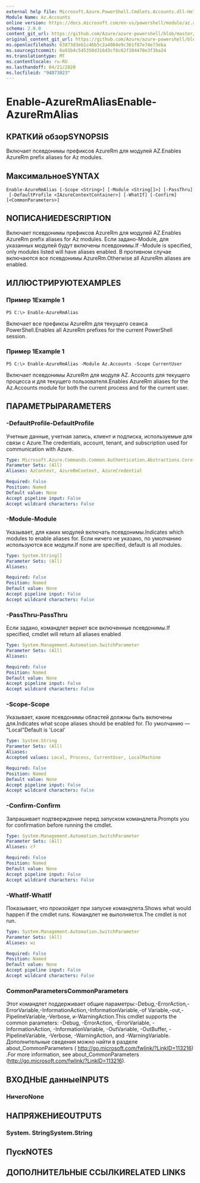 ```yaml
---
external help file: Microsoft.Azure.PowerShell.Cmdlets.Accounts.dll-Help.xml
Module Name: Az.Accounts
online version: https://docs.microsoft.com/en-us/powershell/module/az.accounts/enable-azurermalias
schema: 2.0.0
content_git_url: https://github.com/Azure/azure-powershell/blob/master/src/Accounts/Accounts/help/Enable-AzureRmAlias.md
original_content_git_url: https://github.com/Azure/azure-powershell/blob/master/src/Accounts/Accounts/help/Enable-AzureRmAlias.md
ms.openlocfilehash: 63873d3eb1c46b5c2a4004e9c361f87e74e73eba
ms.sourcegitcommit: 6a91b4c545350d316d3cf8c62f384478e3f3ba24
ms.translationtype: MT
ms.contentlocale: ru-RU
ms.lasthandoff: 04/21/2020
ms.locfileid: "94073023"
---
```

# <span data-ttu-id="54bf9-101">Enable-AzureRmAlias</span><span class="sxs-lookup"><span data-stu-id="54bf9-101">Enable-AzureRmAlias</span></span>

## <span data-ttu-id="54bf9-102">КРАТКИй обзор</span><span class="sxs-lookup"><span data-stu-id="54bf9-102">SYNOPSIS</span></span>
<span data-ttu-id="54bf9-103">Включает псевдонимы префиксов AzureRm для модулей AZ.</span><span class="sxs-lookup"><span data-stu-id="54bf9-103">Enables AzureRm prefix aliases for Az modules.</span></span>

## <span data-ttu-id="54bf9-104">Максимальное</span><span class="sxs-lookup"><span data-stu-id="54bf9-104">SYNTAX</span></span>

```
Enable-AzureRmAlias [-Scope <String>] [-Module <String[]>] [-PassThru]
 [-DefaultProfile <IAzureContextContainer>] [-WhatIf] [-Confirm] [<CommonParameters>]
```

## <span data-ttu-id="54bf9-105">NОПИСАНИЕ</span><span class="sxs-lookup"><span data-stu-id="54bf9-105">DESCRIPTION</span></span>
<span data-ttu-id="54bf9-106">Включает псевдонимы префиксов AzureRm для модулей AZ.</span><span class="sxs-lookup"><span data-stu-id="54bf9-106">Enables AzureRm prefix aliases for Az modules.</span></span> <span data-ttu-id="54bf9-107">Если задано-Module, для указанных модулей будут включены псевдонимы.</span><span class="sxs-lookup"><span data-stu-id="54bf9-107">If -Module is specified, only modules listed will have aliases enabled.</span></span> <span data-ttu-id="54bf9-108">В противном случае включаются все псевдонимы AzureRm.</span><span class="sxs-lookup"><span data-stu-id="54bf9-108">Otherwise all AzureRm aliases are enabled.</span></span>

## <span data-ttu-id="54bf9-109">ИЛЛЮСТРИРУЮТ</span><span class="sxs-lookup"><span data-stu-id="54bf9-109">EXAMPLES</span></span>

### <span data-ttu-id="54bf9-110">Пример 1</span><span class="sxs-lookup"><span data-stu-id="54bf9-110">Example 1</span></span>
```
PS C:\> Enable-AzureRmAlias
```

<span data-ttu-id="54bf9-111">Включает все префиксы AzureRm для текущего сеанса PowerShell.</span><span class="sxs-lookup"><span data-stu-id="54bf9-111">Enables all AzureRm prefixes for the current PowerShell session.</span></span>

### <span data-ttu-id="54bf9-112">Пример 1</span><span class="sxs-lookup"><span data-stu-id="54bf9-112">Example 1</span></span>
```
PS C:\> Enable-AzureRmAlias -Module Az.Accounts -Scope CurrentUser
```

<span data-ttu-id="54bf9-113">Включает псевдонимы AzureRm для модуля AZ. Accounts для текущего процесса и для текущего пользователя.</span><span class="sxs-lookup"><span data-stu-id="54bf9-113">Enables AzureRm aliases for the Az.Accounts module for both the current process and for the current user.</span></span>

## <span data-ttu-id="54bf9-114">ПАРАМЕТРЫ</span><span class="sxs-lookup"><span data-stu-id="54bf9-114">PARAMETERS</span></span>

### <span data-ttu-id="54bf9-115">-DefaultProfile</span><span class="sxs-lookup"><span data-stu-id="54bf9-115">-DefaultProfile</span></span>
<span data-ttu-id="54bf9-116">Учетные данные, учетная запись, клиент и подписка, используемые для связи с Azure.</span><span class="sxs-lookup"><span data-stu-id="54bf9-116">The credentials, account, tenant, and subscription used for communication with Azure.</span></span>

```yaml
Type: Microsoft.Azure.Commands.Common.Authentication.Abstractions.Core.IAzureContextContainer
Parameter Sets: (All)
Aliases: AzContext, AzureRmContext, AzureCredential

Required: False
Position: Named
Default value: None
Accept pipeline input: False
Accept wildcard characters: False
```

### <span data-ttu-id="54bf9-117">-Module</span><span class="sxs-lookup"><span data-stu-id="54bf9-117">-Module</span></span>
<span data-ttu-id="54bf9-118">Указывает, для каких модулей включать псевдонимы.</span><span class="sxs-lookup"><span data-stu-id="54bf9-118">Indicates which modules to enable aliases for.</span></span>
<span data-ttu-id="54bf9-119">Если ничего не указано, по умолчанию используются все модули.</span><span class="sxs-lookup"><span data-stu-id="54bf9-119">If none are specified, default is all modules.</span></span>

```yaml
Type: System.String[]
Parameter Sets: (All)
Aliases:

Required: False
Position: Named
Default value: None
Accept pipeline input: False
Accept wildcard characters: False
```

### <span data-ttu-id="54bf9-120">-PassThru</span><span class="sxs-lookup"><span data-stu-id="54bf9-120">-PassThru</span></span>
<span data-ttu-id="54bf9-121">Если задано, командлет вернет все включенные псевдонимы.</span><span class="sxs-lookup"><span data-stu-id="54bf9-121">If specified, cmdlet will return all aliases enabled</span></span>

```yaml
Type: System.Management.Automation.SwitchParameter
Parameter Sets: (All)
Aliases:

Required: False
Position: Named
Default value: None
Accept pipeline input: False
Accept wildcard characters: False
```

### <span data-ttu-id="54bf9-122">-Scope</span><span class="sxs-lookup"><span data-stu-id="54bf9-122">-Scope</span></span>
<span data-ttu-id="54bf9-123">Указывает, какие псевдонимы областей должны быть включены для.</span><span class="sxs-lookup"><span data-stu-id="54bf9-123">Indicates what scope aliases should be enabled for.</span></span> <span data-ttu-id="54bf9-124">По умолчанию — "Local"</span><span class="sxs-lookup"><span data-stu-id="54bf9-124">Default is 'Local'</span></span>

```yaml
Type: System.String
Parameter Sets: (All)
Aliases:
Accepted values: Local, Process, CurrentUser, LocalMachine

Required: False
Position: Named
Default value: None
Accept pipeline input: False
Accept wildcard characters: False
```

### <span data-ttu-id="54bf9-125">-Confirm</span><span class="sxs-lookup"><span data-stu-id="54bf9-125">-Confirm</span></span>
<span data-ttu-id="54bf9-126">Запрашивает подтверждение перед запуском командлета.</span><span class="sxs-lookup"><span data-stu-id="54bf9-126">Prompts you for confirmation before running the cmdlet.</span></span>

```yaml
Type: System.Management.Automation.SwitchParameter
Parameter Sets: (All)
Aliases: cf

Required: False
Position: Named
Default value: None
Accept pipeline input: False
Accept wildcard characters: False
```

### <span data-ttu-id="54bf9-127">-WhatIf</span><span class="sxs-lookup"><span data-stu-id="54bf9-127">-WhatIf</span></span>
<span data-ttu-id="54bf9-128">Показывает, что произойдет при запуске командлета.</span><span class="sxs-lookup"><span data-stu-id="54bf9-128">Shows what would happen if the cmdlet runs.</span></span>
<span data-ttu-id="54bf9-129">Командлет не выполняется.</span><span class="sxs-lookup"><span data-stu-id="54bf9-129">The cmdlet is not run.</span></span>

```yaml
Type: System.Management.Automation.SwitchParameter
Parameter Sets: (All)
Aliases: wi

Required: False
Position: Named
Default value: None
Accept pipeline input: False
Accept wildcard characters: False
```

### <span data-ttu-id="54bf9-130">CommonParameters</span><span class="sxs-lookup"><span data-stu-id="54bf9-130">CommonParameters</span></span>
<span data-ttu-id="54bf9-131">Этот командлет поддерживает общие параметры:-Debug,-ErrorAction,-ErrorVariable,-InformationAction,-InformationVariable,-of Variable,-out,-PipelineVariable,-Verbose, и-WarningAction.</span><span class="sxs-lookup"><span data-stu-id="54bf9-131">This cmdlet supports the common parameters: -Debug, -ErrorAction, -ErrorVariable, -InformationAction, -InformationVariable, -OutVariable, -OutBuffer, -PipelineVariable, -Verbose, -WarningAction, and -WarningVariable.</span></span> <span data-ttu-id="54bf9-132">Дополнительные сведения можно найти в разделе about_CommonParameters ( http://go.microsoft.com/fwlink/?LinkID=113216) .</span><span class="sxs-lookup"><span data-stu-id="54bf9-132">For more information, see about_CommonParameters (http://go.microsoft.com/fwlink/?LinkID=113216).</span></span>

## <span data-ttu-id="54bf9-133">ВХОДНЫЕ данные</span><span class="sxs-lookup"><span data-stu-id="54bf9-133">INPUTS</span></span>

### <span data-ttu-id="54bf9-134">Ничего</span><span class="sxs-lookup"><span data-stu-id="54bf9-134">None</span></span>

## <span data-ttu-id="54bf9-135">НАПРЯЖЕНИЕ</span><span class="sxs-lookup"><span data-stu-id="54bf9-135">OUTPUTS</span></span>

### <span data-ttu-id="54bf9-136">System. String</span><span class="sxs-lookup"><span data-stu-id="54bf9-136">System.String</span></span>

## <span data-ttu-id="54bf9-137">Пуск</span><span class="sxs-lookup"><span data-stu-id="54bf9-137">NOTES</span></span>

## <span data-ttu-id="54bf9-138">ДОПОЛНИТЕЛЬНЫЕ ССЫЛКИ</span><span class="sxs-lookup"><span data-stu-id="54bf9-138">RELATED LINKS</span></span>
